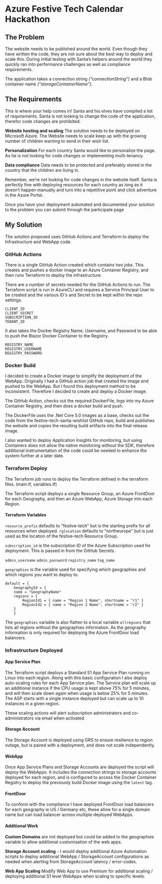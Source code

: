 # Azure Festive Tech Calendar Hackathon

## The Problem

The website needs to be published around the world. Even though they have written the code, they are not sure about the best way to deploy and scale this. During initial testing with Santa’s helpers around the world they quickly ran into performance challenges as well as compliance requirements.

The application takes a connection string *(“connectionString”)* and a Blob container name *(“storageContainerName”)*.

## The Requirements

This is where your help comes in! Santa and his elves have compiled a list of requirements. Santa is not looking to change the code of the application, therefor code changes are prohibited.

**Website hosting and scaling**
The solution needs to be deployed on Microsoft Azure. The Website needs to scale keep up with the growing number of children wanting to send in their wish list.

**Personalization**
For each country Santa would like to personalize the page. As he is not looking for code changes or implementing multi-tenancy.

**Data compliance**
Data needs to be protected and preferably stored in the country that the children are living in.

Remember, we’re not looking for code changes in the website itself. Santa is perfectly fine with deploying resources for each country as long as it doesn’t happen manually and turn into a repetitive point and click adventure in the Azure Portal.

Once you have your deployment automated and documented your solution to the problem you can submit through the participate page

## My Solution

The solution proposed uses GitHub Actions and Terraform to deploy the Infrastructure and WebApp code.

### GitHub Actions

There is a single GitHub Action created which contains two jobs. This creates and pushes a docker image to an Azure Container Registry, and then runs Terraform to deploy the infrastructure.

There are a number of secrets needed for the GitHub Actions to run. The Terraform script is run in AzureCLI and requires a Service Principal User to be created and the various ID's and Secret to be kept within the repo settings.

    CLIENT_ID
    CLIENT_SECRET
    SUBSCRIPTION_ID
    TENANT_ID

It also takes the Docker Registry Name, Username, and Password to be able to push the Blazor Docker Container to the Registry.

    REGISTRY_NAME
    REGISTRY_USERNAME
    REGISTRY_PASSWORD

### Docker Build

I decided to create a Docker image to simplify the deployment of the WebApp. Originally I had a GitHub action job that created the image and pushed to the WebApp. But I found this deployment method to be inconsistent. Therefore I decided to create and deploy a Docker image.

The GitHub Action, checks out the required DockerFile, logs into my Azure Container Registry, and then does a docker build and push.

The DockerFile uses the .Net Core 5.0 images as a base, checks out the code from the festive-tech-santa-wishlist GitHub repo, build and publishes the website and copies the resulting build artifacts into the final release image.

I also wanted to deploy Application Insights for monitoring, but using Containers does not allow the native monitoring without the SDK, therefore additional instrumentation of the code could be needed to enhance the system further at a later date.

### Terraform Deploy

The Terraform job runs to deploy the Terraform defined in the terraform files. (main.tf, variables.tf)

The Terraform script deploys a single Resource Group, an Azure FrontDoor for each Geography, and then an Azure WebApp, Azure Storage into each Region.

#### Terraform Variables

`resource_prefix` defaults to "festive-tech" but is the starting prefix for all resources when deployed.
`rglocation` defaults to "northeurope" but is just used as the location of the festive-tech Resource Group.

`subscription_id` is the subscription ID of the Azure Subscription used for deployment. This is passed in from the GitHub Secrets.

`admin_username`
`admin_password`
`registry_name`
`tag_name`

`geographies` is the variable used for specifying which geographies and which regions you want to deploy to.

    default = {
        GeographyId = {
        name = "GeographyName"
        regions = {
            RegionId1 = { name = "Region 1 Name", shortname = "r1" }
            RegionId2 = { name = "Region 2 Name", shortname = "r2" }
        }
        }

The `geographies` variable is also flatten to a local variable `allregions` that lists all regions without the geographies information. As the geography information is only required for deploying the Azure FrontDoor load balancers.

### Infrastructure Deployed

#### App Service Plan

The Terraform script deploys a Standard S1 App Service Plan running on Linux into each region. Along with this basic configuration I also deploy auto-scaling rules for each App Service plan. The Service plan will scale up an additional instance if the CPU usage is kept above 75% for 5 minutes, and will then scale down again when usage is below 25% for 5 minutes. The ASP starts with a single instance deployed but can scale up to 10 instances in a given region.

These scaling actions will alert subscription administrators and co-administrators via email when activated.

#### Storage Account

The Storage Account is deployed using GRS to ensure resilience to region outage, but is paired with a deployment, and does not scale independently.

#### WebApp

Once App Service Plans and Storage Accounts are deployed the script will deploy the WebApps. It includes the connection strings to storage accounts deployed for each region, and is configured to access the Docker Container Registry to deploy the previously build Docker image using the `latest` tag.

#### FrontDoor

To conform with the compliance I have deployed FrontDoor load balancers for each geography ie US / Germany etc, these allow for a single domain name but can load balancer across multiple deployed WebApps.

#### Additional Work

**Custom Domains** are not deployed but could be added to the geographies variable to allow additional customisation of the web apps.

**Storage Account scaling** - I would deploy additional Azure Automation scripts to deploy additional WebApp / StorageAccount configurations as needed when alerting from StorageAccount latency / error-codes.

**Web App Scaling** Modify Web App to use Premium for additional scaling / deploying additional S1 level WebApps when scaling to specific levels.
